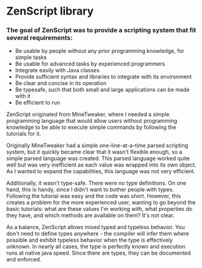 # ZenScript library

### The goal of ZenScript was to provide a scripting system that fit several requirements:

* Be usable by people without any prior programming knowledge, for simple tasks
* Be usable for advanced tasks by experienced programmers
* Integrate easily with Java classes
* Provide sufficient syntax and libraries to integrate with its environment
* Be clear and concise in its operation
* Be typesafe, such that both small and large applications can be made with it
* Be efficient to run


ZenScript originated from MineTweaker, where I needed a simple programming
language that would allow users without programming knowledge to be able
to execute simple commands by following the tutorials for it.

Originally MineTweaker had a simple one-line-at-a-time parsed scripting system,
but it quickly became clear that it wasn't flexible enough, so a simple parsed
language was created. This parsed language worked quite well but was very
inefficient as each value was wrapped into its own object. As I wanted to
expand the capabilities, this language was not very efficient.

Additionally, it wasn't type-safe. There were no type definitions. On one hand,
this is handy, since I didn't want to bother people with types. Following the
tutorial was easy and the code was short. However, this creates a problem for the
more experienced user, wanting to go beyond the basic tutorials: what are these
values I'm working with, what properties do they have, and which methods are
available on them? It's not clear.

As a balance, ZenScript allows mixed typed and typeless behavior. You don't
need to define types anywhere - the compiler will infer them where possible
and exhibit typeless behavior when the type is effectively unknown. In nearly
all cases, the type is perfectly known and execution runs at native java
speed. Since there are types, they can be documented and enforced.
